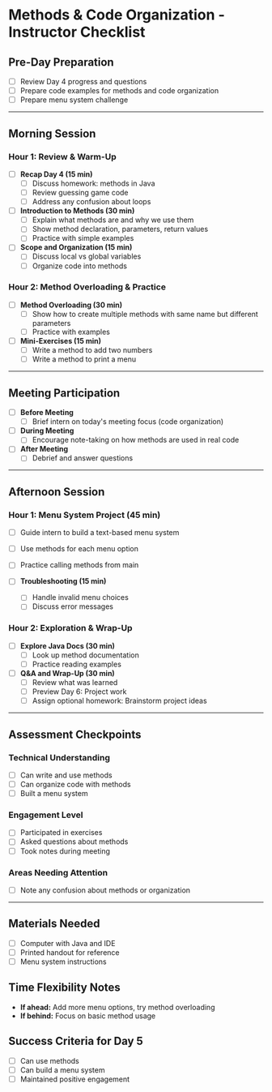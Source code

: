 # Methods & Code Organization - Instructor Checklist

## Pre-Day Preparation
- [ ] Review Day 4 progress and questions
- [ ] Prepare code examples for methods and code organization
- [ ] Prepare menu system challenge

---

## Morning Session

### Hour 1: Review & Warm-Up
- [ ] **Recap Day 4 (15 min)**
    - [ ] Discuss homework: methods in Java
    - [ ] Review guessing game code
    - [ ] Address any confusion about loops

- [ ] **Introduction to Methods (30 min)**
    - [ ] Explain what methods are and why we use them
    - [ ] Show method declaration, parameters, return values
    - [ ] Practice with simple examples

- [ ] **Scope and Organization (15 min)**
    - [ ] Discuss local vs global variables
    - [ ] Organize code into methods

### Hour 2: Method Overloading & Practice
- [ ] **Method Overloading (30 min)**
    - [ ] Show how to create multiple methods with same name but different parameters
    - [ ] Practice with examples

- [ ] **Mini-Exercises (15 min)**
    - [ ] Write a method to add two numbers
    - [ ] Write a method to print a menu

---

## Meeting Participation
- [ ] **Before Meeting**
    - [ ] Brief intern on today's meeting focus (code organization)
- [ ] **During Meeting**
    - [ ] Encourage note-taking on how methods are used in real code
- [ ] **After Meeting**
    - [ ] Debrief and answer questions

---

## Afternoon Session

### Hour 1: Menu System Project (45 min)
- [ ] Guide intern to build a text-based menu system
- [ ] Use methods for each menu option
- [ ] Practice calling methods from main

- [ ] **Troubleshooting (15 min)**
    - [ ] Handle invalid menu choices
    - [ ] Discuss error messages

### Hour 2: Exploration & Wrap-Up
- [ ] **Explore Java Docs (30 min)**
    - [ ] Look up method documentation
    - [ ] Practice reading examples

- [ ] **Q&A and Wrap-Up (30 min)**
    - [ ] Review what was learned
    - [ ] Preview Day 6: Project work
    - [ ] Assign optional homework: Brainstorm project ideas

---

## Assessment Checkpoints
### Technical Understanding
- [ ] Can write and use methods
- [ ] Can organize code with methods
- [ ] Built a menu system

### Engagement Level
- [ ] Participated in exercises
- [ ] Asked questions about methods
- [ ] Took notes during meeting

### Areas Needing Attention
- [ ] Note any confusion about methods or organization

---

## Materials Needed
- [ ] Computer with Java and IDE
- [ ] Printed handout for reference
- [ ] Menu system instructions

## Time Flexibility Notes
- **If ahead:** Add more menu options, try method overloading
- **If behind:** Focus on basic method usage

## Success Criteria for Day 5
- [ ] Can use methods
- [ ] Can build a menu system
- [ ] Maintained positive engagement 